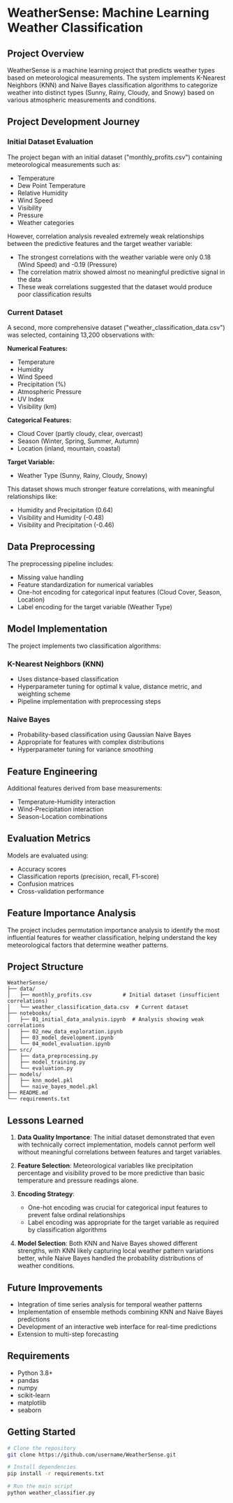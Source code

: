 # WeatherSense: Machine Learning Weather Classification

## Project Overview
WeatherSense is a machine learning project that predicts weather types based on meteorological measurements. The system implements K-Nearest Neighbors (KNN) and Naive Bayes classification algorithms to categorize weather into distinct types (Sunny, Rainy, Cloudy, and Snowy) based on various atmospheric measurements and conditions.

## Project Development Journey

### Initial Dataset Evaluation
The project began with an initial dataset ("monthly_profits.csv") containing meteorological measurements such as:
- Temperature
- Dew Point Temperature
- Relative Humidity
- Wind Speed
- Visibility
- Pressure
- Weather categories

However, correlation analysis revealed extremely weak relationships between the predictive features and the target weather variable:
- The strongest correlations with the weather variable were only 0.18 (Wind Speed) and -0.19 (Pressure)
- The correlation matrix showed almost no meaningful predictive signal in the data
- These weak correlations suggested that the dataset would produce poor classification results

### Current Dataset
A second, more comprehensive dataset ("weather_classification_data.csv") was selected, containing 13,200 observations with:

**Numerical Features:**
- Temperature
- Humidity
- Wind Speed
- Precipitation (%)
- Atmospheric Pressure
- UV Index
- Visibility (km)

**Categorical Features:**
- Cloud Cover (partly cloudy, clear, overcast)
- Season (Winter, Spring, Summer, Autumn)
- Location (inland, mountain, coastal)

**Target Variable:**
- Weather Type (Sunny, Rainy, Cloudy, Snowy)

This dataset shows much stronger feature correlations, with meaningful relationships like:
- Humidity and Precipitation (0.64)
- Visibility and Humidity (-0.48)
- Visibility and Precipitation (-0.46)

## Data Preprocessing
The preprocessing pipeline includes:
- Missing value handling
- Feature standardization for numerical variables
- One-hot encoding for categorical input features (Cloud Cover, Season, Location)
- Label encoding for the target variable (Weather Type)

## Model Implementation
The project implements two classification algorithms:

### K-Nearest Neighbors (KNN)
- Uses distance-based classification
- Hyperparameter tuning for optimal k value, distance metric, and weighting scheme
- Pipeline implementation with preprocessing steps

### Naive Bayes
- Probability-based classification using Gaussian Naive Bayes
- Appropriate for features with complex distributions
- Hyperparameter tuning for variance smoothing

## Feature Engineering
Additional features derived from base measurements:
- Temperature-Humidity interaction
- Wind-Precipitation interaction
- Season-Location combinations

## Evaluation Metrics
Models are evaluated using:
- Accuracy scores
- Classification reports (precision, recall, F1-score)
- Confusion matrices
- Cross-validation performance

## Feature Importance Analysis
The project includes permutation importance analysis to identify the most influential features for weather classification, helping understand the key meteorological factors that determine weather patterns.

## Project Structure
```
WeatherSense/
├── data/
│   ├── monthly_profits.csv          # Initial dataset (insufficient correlations)
│   └── weather_classification_data.csv  # Current dataset
├── notebooks/
│   ├── 01_initial_data_analysis.ipynb  # Analysis showing weak correlations
│   ├── 02_new_data_exploration.ipynb
│   ├── 03_model_development.ipynb
│   └── 04_model_evaluation.ipynb
├── src/
│   ├── data_preprocessing.py
│   ├── model_training.py
│   └── evaluation.py
├── models/
│   ├── knn_model.pkl
│   └── naive_bayes_model.pkl
├── README.md
└── requirements.txt
```

## Lessons Learned
1. **Data Quality Importance**: The initial dataset demonstrated that even with technically correct implementation, models cannot perform well without meaningful correlations between features and target variables.

2. **Feature Selection**: Meteorological variables like precipitation percentage and visibility proved to be more predictive than basic temperature and pressure readings alone.

3. **Encoding Strategy**: 
   - One-hot encoding was crucial for categorical input features to prevent false ordinal relationships
   - Label encoding was appropriate for the target variable as required by classification algorithms

4. **Model Selection**: Both KNN and Naive Bayes showed different strengths, with KNN likely capturing local weather pattern variations better, while Naive Bayes handled the probability distributions of weather conditions.

## Future Improvements
- Integration of time series analysis for temporal weather patterns
- Implementation of ensemble methods combining KNN and Naive Bayes predictions
- Development of an interactive web interface for real-time predictions
- Extension to multi-step forecasting

## Requirements
- Python 3.8+
- pandas
- numpy
- scikit-learn
- matplotlib
- seaborn

## Getting Started
```bash
# Clone the repository
git clone https://github.com/username/WeatherSense.git

# Install dependencies
pip install -r requirements.txt

# Run the main script
python weather_classifier.py
```
